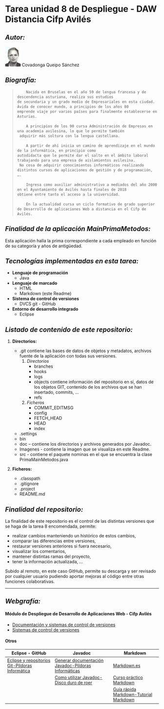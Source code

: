 # Tarea unidad 8 de Despliegue - DAW Distancia Cifp Avilés

## *Autor:*

![foto](/Imagenes/CovadongaQS.png)    Covadonga Queipo Sánchez
   
## *Biografía:*

>         Nacida en Bruselas en el año 59 de lengua francesa y de descendencia asturiana, realiza sus estudios
>     de secundaria y un grado medio de Empresariales en esta ciudad. Ávida de conocer mundo, a principios de los años 80 
>     emprende viaje por varios países para finalmente establecerse en Asturias.
>      
>         A principios de los 90 cursa Administración de Empresas en una academia avilesina, lo que le permite también 
>      adquirir más soltura con la lengua castellana.
>      
>         A partir de ahí inicia un camino de aprendizaje en el mundo de la informática, en principio como 
>     autodidacta que le permite dar el salto en el ámbito laboral trabajando para una empresa de aislamientos avilesina.
>      No cesa de adquirir conocimientos informáticos realizando distintos cursos de aplicaciones de gestión y de programación, ….
>
>         Ingresa como auxiliar administrativo a mediados del año 2000 en el Ayuntamiento de Avilés hasta finales de 2018 
>     obtiene entre tanto el acceso a la universidad.
>
>         En la actualidad cursa un ciclo formativo de grado superior de Desarrollo de aplicaciones Web a distancia en el Cifp de Avilés.
   
## *Finalidad de la aplicación MainPrimaMetodos:*

Esta aplicación halla la prima correspondiente a cada empleado en función de su categoría y años de antigüedad.
>
   
## *Tecnologías implementadas en esta tarea:*

* **Lenguaje de programación**
     * Java
* **Lenguaje de marcado**
     * HTML
     * Markdown (este Readme)
* **Sistema de control de versiones**
     * DVCS git - GitHub
* **Entorno de desarrollo integrado**
     * Eclipse
>
   
## *Listado de contenido de este repositorio:*

1.	**Directorios:**
    -	.git contiene las bases de datos de objetos y metadatos, archivos fuente de la aplicación con todas sus versiones.
        1. *Directorios*
            - branches
            - hooks
            - logs
            - objects contiene información del repositorio en sí, datos de los objetos GIT, contenido de los archivos que se han insertado, commits, ...
            - refs
        2. *Ficheros*
            - COMMIT_EDITMSG
            - config
            - FETCH_HEAD
            - HEAD
            - index
    -	.settings
    -	bin
    -	doc – contiene los directorios y archivos generados por Javadoc. 
    -	Imagenes - contiene la imagen que se visualiza en este Readme.
    -	src - contiene el paquete nominas  en el que se encuentra la clase PrimaMainMetodos.java

2.	**Ficheros:**
    - .classpath
    - .gitignore
    - .project
    - README.md
   
## *Finalidad del repositorio:*

La finalidad de este repositorio es el control de las distintas versiones que se haga de la tarea 8 encomendada, permite:
>
*	realizar cambios manteniendo un histórico de estos cambios,
*	comparar las diferencias entre versiones, 
*	restaurar versiones anteriores si fuera necesario, 
*	visualizar los comentarios,
*	mantener distintas ramas del proyecto,
*	tener la información actualizada, …
>
Subido al remoto, en este caso GitHub, permite su descarga y ser revisado por cualquier usuario pudiendo aportar mejoras 
al código entre otras funciones colaborativas.

---

## *Webgrafía:*

#### Módulo de Despliegue de Desarrollo de Aplicaciones Web - Cifp Avilés
* [Documentación y sistemas de control de versiones](https://fpdistancia.educastur.es/course/view.php?id=310#section-9)
* [Sistemas de control de versiones](https://fpdistancia.educastur.es/course/view.php?id=310#section-6)
#### Otros
|Eclipse - GitHub|Javadoc|Markdown|
|----------------|-------|--------|
|[Eclipse y repositorios Git-Pildoras Informática](https://www.youtube.com/watch?v=TpB6rk7fKvQ)|[Generar documentación Javadoc-Pildoras Informáticas](https://www.youtube.com/watch?v=hbmu-FH-BJY&list=PLOaH9zmBWl9__C2WtdiLwlKb3ll2-M9Hs&index=7)|[Markdown.es](https://markdown.es/)|
||[Como utilizar Javadoc-Disco duro de roer](https://www.discoduroderoer.es/como-utilizar-javadoc/)|[Curso práctico Markdown](https://www.youtube.com/watch?v=oxaH9CFpeEE)|
|||[Guía rápida Markdown-Tutorial Markdown](https://tutorialmarkdown.com/guia)|







